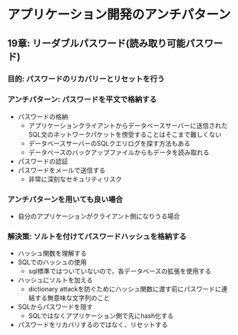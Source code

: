 # アプリケーション開発のアンチパターン
## 19章: リーダブルパスワード(読み取り可能パスワード)
### 目的: パスワードのリカバリーとリセットを行う
### アンチパターン: パスワードを平文で格納する
- パスワードの格納
    - アプリケーションクライアントからデータベースサーバーに送信されたSQL文のネットワークパケットを傍受することはそこまで難しくない
    - データベースサーバーのSQLクエリログを探す方法もある
    - データベースのバックアップファイルからもデータを読み取れる
- パスワードの認証
- パスワードをメールで送信する
    - 非常に深刻なセキュリティリスク

### アンチパターンを用いても良い場合 
- 自分のアプリケーションがクライアント側になりうる場合

### 解決策: ソルトを付けてパスワードハッシュを格納する
- ハッシュ関数を理解する
- SQLでのハッシュの使用
    - sql標準ではついていないので、各データベースの拡張を使用する
- ハッシュにソルトを加える
    - dictionary attackを防ぐためにハッシュ関数に渡す前にパスワードに連結する無意味な文字列のこと
- SQLからパスワードを隠す
    - SQLではなくアプリケーション側で先にhash化する
- パスワードをリカバリするのではなく、リセットする
